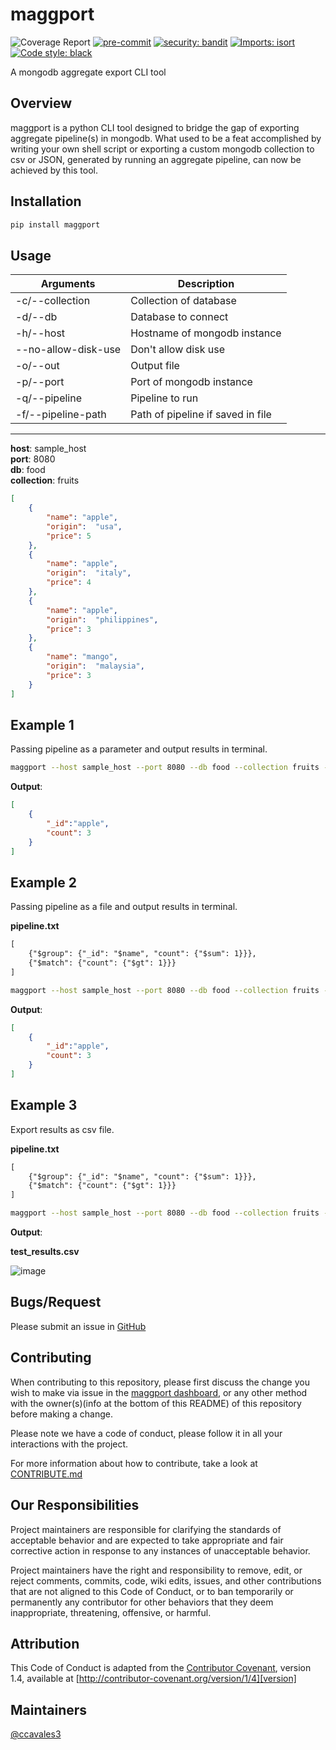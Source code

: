 # maggport

![Coverage Report](./badges/coverage.svg)
[![pre-commit](https://img.shields.io/badge/pre--commit-enabled-brightgreen?logo=pre-commit&logoColor=white)](https://github.com/pre-commit/pre-commit)
[![security: bandit](https://img.shields.io/badge/security-bandit-yellow.svg)](https://github.com/PyCQA/bandit)
[![Imports: isort](https://img.shields.io/badge/%20imports-isort-%231674b1?style=flat&labelColor=ef8336)](https://timothycrosley.github.io/isort/)
[![Code style: black](https://img.shields.io/badge/code%20style-black-000000.svg)](https://github.com/psf/black)

A mongodb aggregate export CLI tool

## Overview

maggport is a python CLI tool designed to bridge the gap of exporting aggregate pipeline(s) in mongodb. What used to be a feat accomplished by writing your own shell script or exporting a custom mongodb collection to csv or JSON, generated by running an aggregate pipeline, can now be achieved by this tool.

## Installation

```sh
pip install maggport
```

## Usage

| Arguments             | Description                       |
| --------------------- | --------------------------------- |
| -c/--collection       | Collection of database            |
| -d/--db               | Database to connect               |
| -h/--host             | Hostname of mongodb instance      |
| --no-allow-disk-use   | Don\'t allow disk use             |
| -o/--out              | Output file                       |
| -p/--port             | Port of mongodb instance          |
| -q/--pipeline         | Pipeline to run                   |
| -f/--pipeline-path    | Path of pipeline if saved in file |

---
**host**: sample_host  
**port**: 8080  
**db**: food  
**collection**: fruits

```json
[
    {
        "name": "apple",
        "origin":  "usa",
        "price": 5
    },
    {
        "name": "apple",
        "origin":  "italy",
        "price": 4
    },
    {
        "name": "apple",
        "origin":  "philippines",
        "price": 3
    },
    {
        "name": "mango",
        "origin":  "malaysia",
        "price": 3
    }
]
```

## Example 1

Passing pipeline as a parameter and output results in terminal.

```sh
maggport --host sample_host --port 8080 --db food --collection fruits --pipeline '[{"$group": {"_id": "$name", "count": {"$sum": 1}}}, {"$match": {"count": {"$gt": 1}}}]'
```

**Output**:

```json
[
    {
        "_id":"apple",
        "count": 3
    }
]
```

## Example 2

Passing pipeline as a file and output results in terminal.

**pipeline.txt**

```txt
[
    {"$group": {"_id": "$name", "count": {"$sum": 1}}},
    {"$match": {"count": {"$gt": 1}}}
]
```

```sh
maggport --host sample_host --port 8080 --db food --collection fruits --pipeline-path pipeline.txt
```

**Output**:

```json
[
    {
        "_id":"apple",
        "count": 3
    }
]
```

## Example 3

Export results as csv file.

**pipeline.txt**

```txt
[
    {"$group": {"_id": "$name", "count": {"$sum": 1}}},
    {"$match": {"count": {"$gt": 1}}}
]
```

```sh
maggport --host sample_host --port 8080 --db food --collection fruits --pipeline-path pipeline.txt --out test_results.csv
```

**Output**:

**test_results.csv**

![image](https://user-images.githubusercontent.com/8203778/122682899-0b699580-d1ca-11eb-95e1-5ded3e1228d6.png)

## Bugs/Request

Please submit an issue in [GitHub](https://github.com/ccavales3/maggport/issues/new)

## Contributing

When contributing to this repository, please first discuss the change you wish to make via issue in the [maggport dashboard](https://github.com/ccavales3/maggport/issues/new), or any other method with the owner(s)(info at the bottom of this README) of this repository before making a change.

Please note we have a code of conduct, please follow it in all your interactions with the project.

For more information about how to contribute, take a look at [CONTRIBUTE.md](./CONTRIBUTE.md)

## Our Responsibilities

Project maintainers are responsible for clarifying the standards of acceptable
behavior and are expected to take appropriate and fair corrective action in
response to any instances of unacceptable behavior.

Project maintainers have the right and responsibility to remove, edit, or
reject comments, commits, code, wiki edits, issues, and other contributions
that are not aligned to this Code of Conduct, or to ban temporarily or
permanently any contributor for other behaviors that they deem inappropriate,
threatening, offensive, or harmful.

## Attribution

This Code of Conduct is adapted from the [Contributor Covenant][homepage], version 1.4,
available at [http://contributor-covenant.org/version/1/4][version]

[homepage]: http://contributor-covenant.org
[version]: http://contributor-covenant.org/version/1/4/

## Maintainers

[@ccavales3](https://github.com/ccavales3)
